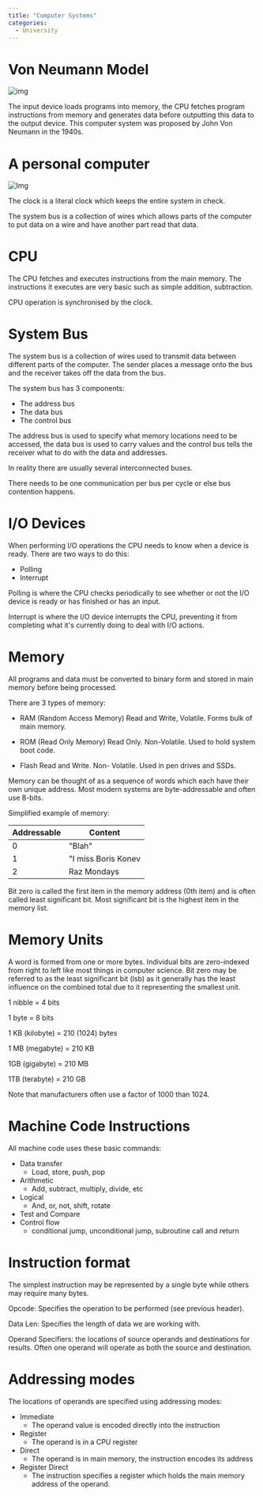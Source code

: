 ```yaml
---
title: "Computer Systems"
categories:
  - University
---
```


# Von Neumann Model

![img](http://www.polytechnichub.com/wp-content/uploads/2017/04/Von-Neumann-architecture.jpg)

The input device loads programs into memory, the CPU fetches program instructions from memory and generates data before outputting this data to the output device. This computer system was proposed by John Von Neumann in the 1940s.

# A personal computer
![Img](https://screenshotscdn.firefoxusercontent.com/images/2aa24dc3-c96f-4713-a862-a7afcb2b46e7.png)

The clock is a literal clock which keeps the entire system in check. 

The system bus is a collection of wires which allows parts of the computer to put data on a wire and have another part read that data.

# CPU
The CPU fetches and executes instructions from the main memory.
The instructions it executes are very basic such as simple addition, subtraction.

CPU operation is synchronised by the clock.

# System Bus

The system bus is a collection of wires used to transmit data between different parts of the computer. The sender places a message onto the bus and the receiver takes off the data from the bus.

The system bus has 3 components:
* The address bus
* The data bus
* The control bus

The address bus is used to specify what memory locations need to be accessed, the data bus is used to carry values and the control bus tells the receiver what to do with the data and addresses.

In reality there are usually several interconnected buses.

There needs to be one communication per bus per cycle or else bus contention happens.

# I/O Devices

When performing I/O operations the CPU needs to know when a device is ready. There are two ways to do this:
* Polling
* Interrupt

Polling is where the CPU checks periodically to see whether or not the I/O device is ready or has finished or has an input.

Interrupt is where the I/O device interrupts the CPU, preventing it from completing what it's currently doing to deal with I/O actions.

# Memory

All programs and data must be converted to binary form and stored in main memory before being processed.

There are 3 types of memory:

*  RAM (Random Access Memory)
Read and Write, Volatile. Forms bulk of main memory.

* ROM (Read Only Memory)
Read Only. Non-Volatile. Used to hold system boot code.

* Flash
Read and Write. Non- Volatile. Used in pen drives and SSDs.

Memory can be thought of as a sequence of words which each have their own unique address. Most modern systems are byte-addressable and often use 8-bits.

Simplified example of memory:

Addressable | Content
--- | ---
0 | "Blah"
1 | "I miss Boris Konev
2 | Raz Mondays

Bit zero is called the first item in the memory address (0th item) and is often called least significant bit. Most significant bit is the highest item in the memory list.

# Memory Units
A word is formed from one or more bytes. Individual bits are zero-indexed from right to left like most things in computer science. Bit zero may be referred to as the least significant bit (lsb) as it generally has the least influence on the combined total due to it representing the smallest unit. 

1 nibble = 4 bits

1 byte = 8 bits

1 KB (kilobyte) = 210 (1024) bytes

1 MB (megabyte) = 210 KB

1GB (gigabyte) = 210 MB

1TB (terabyte) = 210 GB

Note that manufacturers often use a factor of 1000 than 1024. 

# Machine Code Instructions
All machine code uses these basic commands:
* Data transfer
  * Load, store, push, pop
* Arithmetic
  * Add, subtract, multiply, divide, etc
* Logical
  * And, or, not, shift, rotate
* Test and Compare
* Control flow
  * conditional jump, unconditional jump, subroutine call and return

# Instruction format
The simplest instruction may be represented by a single byte while others may require many bytes.

<Opcode> <Data Len> <Operand Specifiers>

Opcode: Specifies the operation to be performed (see previous header).

Data Len: Specifies the length of data we are working with.

Operand Specifiers: the locations of source operands and destinations for results. Often one operand will operate as both the source and destination. 

# Addressing modes
The locations of operands are specified using addressing modes:

- Immediate
  * The operand value is encoded directly into the instruction
- Register
  * The operand is in a CPU register
- Direct
  * The operand is in main memory, the instruction encodes its address
- Register Direct
  * The instruction specifies a register which holds the main memory address of the operand. 